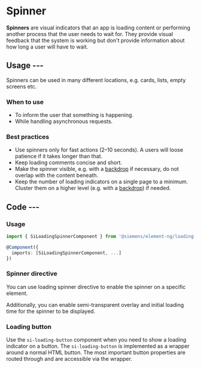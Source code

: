 # Spinner

**Spinners** are visual indicators that an app is loading content or performing another process that
the user needs to wait for. They provide visual feedback that the system is working but don't
provide information about how long a user will have to wait.

## Usage ---

Spinners can be used in many different locations, e.g. cards, lists, empty screens etc.

### When to use

- To inform the user that something is happening.
- While handling asynchronous requests.

### Best practices

- Use spinners only for fast actions (2–10 seconds). A users will loose patience if it takes longer than that.
- Keep loading comments concise and short.
- Make the spinner visible, e.g. with a [backdrop](../../patterns/backdrop.md) if necessary, do not overlap with the content beneath.
- Keep the number of loading indicators on a single page to a minimum. Cluster them on a higher level (e.g. with a [backdrop](../../patterns/backdrop.md)) if needed.

## Code ---

### Usage

```ts
import { SiLoadingSpinnerComponent } from '@siemens/element-ng/loading-spinner';

@Component({
  imports: [SiLoadingSpinnerComponent, ...]
})
```

<si-docs-component example="si-loading-spinner/si-loading-spinner" height="200"></si-docs-component>

<si-docs-api component="SiLoadingSpinnerComponent"></si-docs-api>

### Spinner directive

You can use loading spinner directive to enable the spinner on a specific element.

<si-docs-component example="si-loading-spinner/si-loading-spinner-directive" height="200"></si-docs-component>

Additionally, you can enable semi-transparent overlay and initial loading time for the spinner to be displayed.

<si-docs-component example="si-loading-spinner/si-loading-spinner-delay" height="200"></si-docs-component>

<si-docs-api directive="SiLoadingSpinnerDirective"></si-docs-api>

### Loading button

Use the `si-loading-button` component when you need to show a loading indicator
on a button. The `si-loading-button` is implemented as a wrapper around a normal
HTML button. The most important button properties are routed through and are
accessible via the wrapper.

<si-docs-component example="si-loading-spinner/si-loading-button" height="200"></si-docs-component>

<si-docs-api component="SiLoadingButtonComponent"></si-docs-api>

<si-docs-types></si-docs-types>
